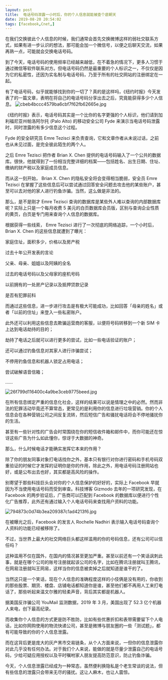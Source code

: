 ```yaml
---
layout: post
title:  电话号码泄露一小时后，你的个人信息就能被查个底朝天
date: 2019-08-20 20:54:02
tags: [facebook,Cnet,]
---
```

在我们交换彼此个人信息的时候，我们通常会首先交换微博这样的弱社交联系方式，如果有进一步认识的想法，那可能会加一个微信号，以便之后聊天交流，如果再熟一点，可能就会交换电话号码。

到了今天，电话号码的使用频率已经越来越低，在不着急的情况下，更多人习惯于通过微信等软件联系对方。但电话号码仍然是最重要的个人标识之一，不仅仅是因为它的私密性，还因为实名制与电话号码，乃至于所有的社交网站的注册绑定在一起。
<!---more--->
有了电话号码，似乎就能够找到你的一切了？真的是这样吗，《纽约时报》今天发表了的一篇文章，表明在将自己的电话号码分享出去之后，究竟能获得多少个人信息。
![cbeb4bccc4579ba6cbf7f62fb62665e.jpg](https://i.loli.net/2019/08/20/37OyHu6ka4QN8P2.jpg)

《纽约时报》表示，电话号码其实是一个比你的名字更强的个人标识，他们请到加利福尼亚州帕洛阿尔托 (Palo Alto) 的移动安全公司 Fyde 来演示当电话号码泄露时，同时泄露的有多少信息这个过程。

Fyde 的安全研究员 Emre Tezisci 来负责查询，它和文章作者从未说过话，之前也从未见过面，是完全彼此陌生的两个人。

之后 Emre Tezisci 把作者 Brian X. Chen 提供的电话号码输入了一个公共的数据库。很快，他就得到了一份相当完整详细的档案——包括姓名、出生日期、住址、缴纳的财产税以及家庭成员信息。

而从这一刻开始， Brian X. Chen 的隐私安全将会变得相当脆弱，安全员 Emre Tezisci 在掌握了这些信息后可以尝试通过回答安全问题去攻击他的某些账户，甚至可以去对他的家人进行钓鱼诈骗。当然，这么做是非法的。

那么，是不是刚才 Emre Tezisci 查询的数据库是某些外人难以查询的内部数据库呢？实际上只是一个每月收费 5 美元的白页数据库会员版，区别与查询企业性质的黄页，白页是专门用来查询个人信息的数据库。

根据获得一些线索， Emre Tezisci 进行了一次彻底的网络追踪，一个小时后， Brian X. Chen 的这些信息就遭到了曝光：

家庭住址，面积多少，价格以及房产税

过去十年公开发表的言论

父亲、母亲、姐姐以及阿姨的全名

过去的电话号码以及父母家的座机号码

以前拥有的一处房产记录以及抵押贷款记录

是否有犯罪前科

而通过这些信息，进一步进行攻击是有极大可能成功，比如回答「母亲的姓名」或者「以前的住址」来登入一些私密账户。

此外还可以利用这些信息去欺骗运营商的客服，以便将号码转移到一个新 SIM 卡上达到电话劫持的目的；

劫持了电话之后就可以进行更多的尝试，比如一些电话验证的账户；

还可以通过钓鱼信息对其家人进行诈骗尝试；

不停用钓鱼信息和机器人锁定占用电话；

尝试破解语音信箱；

……

![26f799d116400c4a9be3ceb9775beed.jpg](https://i.loli.net/2019/08/20/kaK39SJU6IQyxLt.jpg)

在所有信息绑定严重的信息化社会，这样的结果可以说是情理之中的必然。然而非法的犯罪活动毕竟还不算常态，更常见的是利用你的信息进行垃圾营销。你的个人信息会在各种营销公司之间反复流转，然后短信广告和骚扰电话将会不停地骚扰你的生活。

甚至有一些针对性的广告会时常围绕在你的短信收件箱和邮件中，而你可能还在惊讶这些广告为什么如此懂你，惊讶于大数据的神奇。

那么，什么时候电话才能确实发挥它本来的作用？

除了你的朋友同事对象打电话找你之外，基本只有银行对你进行密码和手机号码双重验证的时候它才发挥的证明你是你的作用，除此之外，用电话号码注册网站也好，或是公布出去也好，其实都是高风险的操作。

别寄望于那些科技巨头会对你的个人信息保护的好好的，实际上 Facebook 早就因为不当使用电话号码而受到审查。科技博客 Gizmodo 去年的一项研究发现，在 Facebook 的两步验证后，广告商可以匹配到 Facebook 的数据库以便进行个性化广告推荐，此外还有通过输入个人电话号码来查找用户资料的功能。

![794873c0d74b3ea209387c1ad4213f6.jpg](https://i.loli.net/2019/08/20/L2If3pGKrVie5ER.jpg)

在被曝光之后，Facebook 的发言人 Rochelle Nadhiri 表示输入电话号码查询个人资料的功能已经被移除了。

不过，当世界上最大的社交网络巨头都这样滥用的你的号码信息，还有公司可以信任吗？

这种滥用不仅在国外，在国内的情况甚至更加严重。甚至以前还有一个笑话讽刺此事，就是在哪个公司的账号注册就起该公司的名字，比如在腾讯注册就叫王腾讯，在网易注册就叫王网易，这样当你的信息被卖掉之后就知道是谁干的了。

当然这只是一个笑话，现在个人信息的准确程度这样的小伎俩是没有用的，你收到的那些股票、期货、楼盘、店铺电话都知道你是谁，甚至他们都不再用人工来打电话了，那些听起来温文尔雅的轻柔声音，背后其实都是机器人。

据美国反诈骗公司 YouMail 监测数据，2019 年 3 月，美国出现了 52.3 亿个机器人来电，创下最高纪录。

而收集你个人信息的方式更是防不胜防，比如有些优惠折扣和表带需要留下个人电话，比如你网购使用的物流快递公司，甚至是微博与朋友圈的一些「测试题」，都有可能导致的你的个人信息泄露。

而在这背后更是庞大的灰产黑市交易链条，从个人方面来说，一但你的信息泄露你对此几乎没有任何办法。对于我们个人来说，能做的就是尽量少泄露自己的电话号码，少给可疑应用授权以及平时嘱咐家人朋友提高防范意识，防止钓鱼诈骗。

今天，个人信息泄露已经成为一种常态，虽然便利换隐私是个老生常谈的说法，但有些信息的泄露只会带来无尽的骚扰。这让人麻木，也让人震惊。
